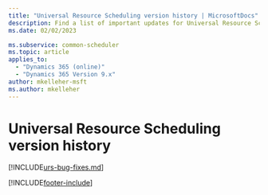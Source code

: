 ```yaml
---
title: "Universal Resource Scheduling version history | MicrosoftDocs"
description: Find a list of important updates for Universal Resource Scheduling in Dynamics 365 Field Service
ms.date: 02/02/2023

ms.subservice: common-scheduler
ms.topic: article
applies_to: 
  - "Dynamics 365 (online)"
  - "Dynamics 365 Version 9.x"
author: mkelleher-msft
ms.author: mkelleher
---
```


# Universal Resource Scheduling version history

[!INCLUDE[urs-bug-fixes.md](../shared/urs/urs-bug-fixes.md)]

[!INCLUDE[footer-include](../includes/footer-banner.md)]
